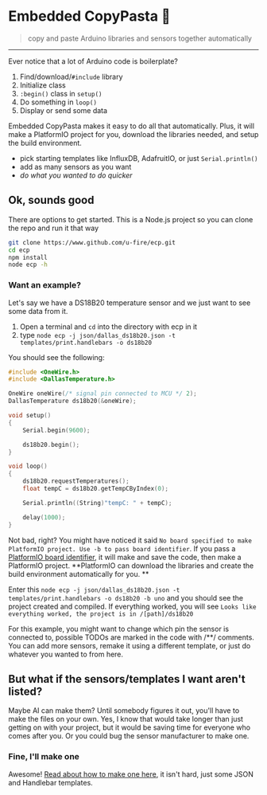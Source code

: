 # Embedded CopyPasta 🍝
>copy and paste Arduino libraries and sensors together automatically
---

Ever notice that a lot of Arduino code is boilerplate? 

1. Find/download/`#include` library
2. Initialize class
3. `:begin()` class in `setup()`
4. Do something in `loop()`
5. Display or send some data

Embedded CopyPasta makes it easy to do all that automatically. Plus, it will make a PlatformIO project for you, download the libraries needed, and setup the build environment. 
* pick starting templates like InfluxDB, AdafruitIO, or just `Serial.println()`
* add as many sensors as you want
* *do what you wanted to do quicker*

## Ok, sounds good
There are options to get started. This is a Node.js project so you can clone the repo and run it that way
```bash
git clone https://www.github.com/u-fire/ecp.git
cd ecp
npm install
node ecp -h
```

### Want an example?
Let's say we have a DS18B20 temperature sensor and we just want to see some data from it.

1. Open a terminal and `cd` into the directory with ecp in it
2. type `node ecp -j json/dallas_ds18b20.json -t templates/print.handlebars -o ds18b20`

You should see the following:

```cpp
#include <OneWire.h>
#include <DallasTemperature.h>

OneWire oneWire(/* signal pin connected to MCU */ 2);
DallasTemperature ds18b20(&oneWire);

void setup()
{
    Serial.begin(9600);

    ds18b20.begin();
}

void loop()
{
    ds18b20.requestTemperatures();
    float tempC = ds18b20.getTempCByIndex(0);

    Serial.println((String)"tempC: " + tempC);

    delay(1000);
}
```

Not bad, right? You might have noticed it said `No board specified to make PlatformIO project. Use -b to pass board identifier`. If you pass a [PlatformIO board identifier](https://docs.platformio.org/en/latest/boards/index.html), it will make and save the code, then make a PlatformIO project. **PlatformIO can download the libraries and create the build environment automatically for you. **

Enter this `node ecp -j json/dallas_ds18b20.json -t templates/print.handlebars -o ds18b20 -b uno` and you should see the project created and compiled. If everything worked, you will see `Looks like everything worked, the project is in /[path]/ds18b20`

For this example, you might want to change which pin the sensor is connected to, possible TODOs are marked in the code with /**/ comments. You can add more sensors, remake it using a different template, or just do whatever you wanted to from here. 

## But what if the sensors/templates I want aren't listed?
Maybe AI can make them? Until somebody figures it out, you'll have to make the files on your own. Yes, I know that would take longer than just getting on with your project, but it would be saving time for everyone who comes after you. Or you could bug the sensor manufacturer to make one. 

### Fine, I'll make one
Awesome! [Read about how to make one here](HOWTO.md), it isn't hard, just some JSON and Handlebar templates. 







